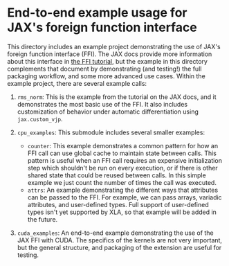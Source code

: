 # End-to-end example usage for JAX's foreign function interface

This directory includes an example project demonstrating the use of JAX's
foreign function interface (FFI). The JAX docs provide more information about
this interface in [the FFI tutorial](https://docs.jax.dev/en/latest/ffi.html),
but the example in this directory complements that document by demonstrating
(and testing!) the full packaging workflow, and some more advanced use cases.
Within the example project, there are several example calls:

1. `rms_norm`: This is the example from the tutorial on the JAX docs, and it
   demonstrates the most basic use of the FFI. It also includes customization of
   behavior under automatic differentiation using `jax.custom_vjp`.

2. `cpu_examples`: This submodule includes several smaller examples:

   * `counter`: This example demonstrates a common pattern for how an FFI call
     can use global cache to maintain state between calls. This pattern is
     useful when an FFI call requires an expensive initialization step which
     shouldn't be run on every execution, or if there is other shared state
     that could be reused between calls. In this simple example we just count
     the number of times the call was executed.
   * `attrs`: An example demonstrating the different ways that attributes can be
     passed to the FFI. For example, we can pass arrays, variadic attributes,
     and user-defined types. Full support of user-defined types isn't yet
     supported by XLA, so that example will be added in the future.

3. `cuda_examples`: An end-to-end example demonstrating the use of the JAX FFI
   with CUDA. The specifics of the kernels are not very important, but the
   general structure, and packaging of the extension are useful for testing.
